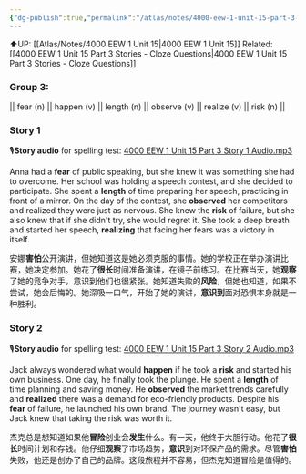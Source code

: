```yaml
---
{"dg-publish":true,"permalink":"/atlas/notes/4000-eew-1-unit-15-part-3-stories/"}
---
```


⬆️UP: [[Atlas/Notes/4000 EEW 1 Unit 15\|4000 EEW 1 Unit 15]]
Related: [[4000 EEW 1 Unit 15 Part 3 Stories - Cloze Questions\|4000 EEW 1 Unit 15 Part 3 Stories - Cloze Questions]]

### Group 3: 
|| fear (n) || happen (v) || length (n) || observe (v) || realize (v) || risk (n) ||

### Story 1
🎙️**Story audio** for spelling test: [4000 EEW 1 Unit 15 Part 3 Story 1 Audio.mp3](https://drive.google.com/file/d/1oTWON6sA7QXb8hV2RBoumGgASl3QSWGB/view?usp=drive_link)

Anna had a **fear** of public speaking, but she knew it was something she had to overcome. Her school was holding a speech contest, and she decided to participate. She spent a **length** of time preparing her speech, practicing in front of a mirror. On the day of the contest, she **observed** her competitors and realized they were just as nervous. She knew the **risk** of failure, but she also knew that if she didn't try, she would regret it. She took a deep breath and started her speech, **realizing** that facing her fears was a victory in itself.

安娜**害怕**公开演讲，但她知道这是她必须克服的事情。她的学校正在举办演讲比赛，她决定参加。她花了**很长**时间准备演讲，在镜子前练习。在比赛当天，她**观察**了她的竞争对手，意识到他们也很紧张。她知道失败的**风险**，但她也知道，如果不尝试，她会后悔的。她深吸一口气，开始了她的演讲，**意识到**面对恐惧本身就是一种胜利。

### Story 2
🎙️**Story audio** for spelling test: [4000 EEW 1 Unit 15 Part 3 Story 2 Audio.mp3](https://drive.google.com/file/d/1cQtX7CDfO2kT_5-4enoCu32zf60xnuQy/view?usp=drive_link)

Jack always wondered what would **happen** if he took a **risk** and started his own business. One day, he finally took the plunge. He spent a **length** of time planning and saving money. He **observed** the market trends carefully and **realized** there was a demand for eco-friendly products. Despite his **fear** of failure, he launched his own brand. The journey wasn't easy, but Jack knew that taking the risk was worth it.

杰克总是想知道如果他**冒险**创业会**发生**什么。有一天，他终于大胆行动。他花了**很长**时间计划和存钱。他仔细**观察**了市场趋势，**意识**到对环保产品的需求。尽管**害怕**失败，他还是创办了自己的品牌。这段旅程并不容易，但杰克知道冒险是值得的。